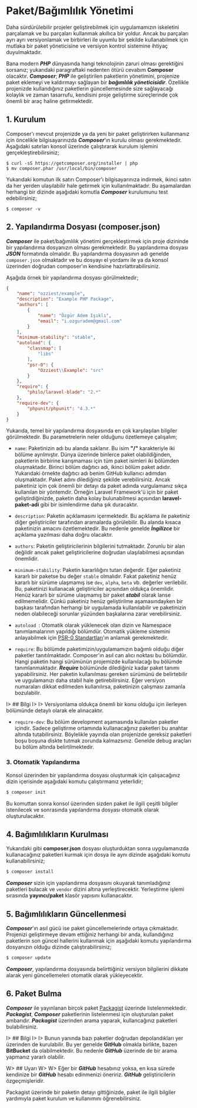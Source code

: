 # Paket/Bağımlılık Yönetimi

Daha sürdürülebilir projeler geliştirebilmek için uygulamamızın iskeletini parçalamak ve bu parçaları kullanmak akıllıca bir yoldur. Ancak bu parçaları ayrı ayrı versiyonlamak ve birbirleri ile uyumlu bir şekilde kullanabilmek için mutlaka bir paket yöneticisine ve versiyon kontrol sistemine ihtiyaç duyulmaktadır.

Bana modern ***PHP*** dünyasında hangi teknolojinin zaruri olması gerektiğini sorsanız; yukarıdaki paragraftaki nedenten ötürü cevabım **Composer** olacaktır. ***Composer***; ***PHP*** ile geliştirilen paketlerin yönetimini, projenize paket eklemeyi ve kaldırmayı sağlayan bir ***bağımlılık yöneticisidir***. Özellikle projenizde kullandığınız paketlerin güncellemesinde size sağlayacağı kolaylık ve zaman tasarrufu, kendisini proje geliştirme süreçlerinde çok önemli bir araç haline getirmektedir.

## 1. Kurulum

Composer'ı mevcut projenizde ya da yeni bir paket geliştirirken kullanmanız için öncelikle bilgisayarınızda ***Composer***'ın kurulu olması gerekmektedir. Aşağıdaki satırları konsol üzerinde çalıştırarak kurulum işlemini gerçekleştirebilirsiniz;

```
$ curl -sS https://getcomposer.org/installer | php
$ mv composer.phar /usr/local/bin/composer
```

Yukarıdaki komutun ilk satırı Composer'ı bilgisayarınıza indirmek, ikinci satırı da her yerden ulaşılabilir hale getirmek için kullanılmaktadır. Bu aşamalardan herhangi bir dizinde aşağıdaki komutla ***Composer*** kurulumunu test edebilirsiniz;

```
$ composer -v
```

## 2. Yapılandırma Dosyası (composer.json)

***Composer*** ile paket/bağımlılık  yönetimi gerçekleştirmek için proje dizininde bir yapılandırma dosyanızın olması gerekmektedir. Bu yapılandırma dosyası ***JSON*** formatında olmalıdır. Bu yapılandırma dosyasının adı genelde `composer.json` olmaktadır ve bu dosyayı  el yordamı ile ya da konsol üzerinden doğrudan composer'ın kendisine hazırlattırabilirsiniz. 

Aşağıda örnek bir yapılandırma dosyası görülmektedir;

```json
{
    "name": "ozziest/example",
    "description": "Example PHP Package",
    "authors": [
        {
            "name": "Özgür Adem Işıklı",
            "email": "i.ozguradem@gmail.com"
        }
    ],
    "minimum-stability": "stable",
    "autoload": {
        "classmap": [
            "libs"
        ],
        "psr-0": {
            "Ozziest\\Example": "src"
        }
    },    
    "require": {
        "philo/laravel-blade": "2.*"
    },
    "require-dev": {
        "phpunit/phpunit": "4.3.*"
    }    
}
```
Yukarıda, temel bir yapılandırma dosyasında en çok karşılaşılan bilgiler görülmektedir. Bu parametrelerin neler olduğunu özetlemeye çalışalım;

* `name`: Paketinizin adı bu alanda saklanır. Bu isim **"/"** karakteriyle iki bölüme ayrılmıştır. Dünya üzerinde binlerce paket olabildiğinden, paketlerin birbirine karışmaması için tüm paket isimleri iki bölümden oluşmaktadır. Birinci bölüm dağıtıcı adı, ikinci bölüm paket adıdır. Yukarıdaki örnekte dağıtıcı adı benim GitHub kullanıcı adımdan oluşmaktadır. Paket adını dilediğiniz şekilde verebilirsiniz. Ancak paketiniz için çok önemli bir detayı da paket adında vurgulamanız sıkça kullanılan bir yöntemdir. Örneğin Laravel Framework'ü için bir paket geliştirdiğinizde, paketin daha kolay bulunabilmesi açısından **laravel-paket-adi** gibi bir isimlendirme daha şık duracaktır. 

* `description`: Paketin açıklamasını içermektedir. Bu açıklama ile paketiniz diğer geliştiriciler tarafından aramalarda görülebilir. Bu alanda kısaca paketinizin amacını özetlemektedir. Bu nedenle genelde ***İngilizce*** bir açıklama yazılması daha doğru olacaktır.  

* `authors`: Paketin geliştiricilerinin bilgilerini tutmaktadır. Zorunlu bir alan değildir ancak paket geliştiricilerine doğrudan ulaşılabilmesi açısından önemlidir. 

* `minimum-stability`: Paketin kararlılığını tutan değerdir. Eğer paketiniz kararlı bir paketse bu değer `stable` olmalıdır. Fakat paketiniz henüz kararlı bir sürüme ulaşmamış ise `dev`, `alpha`, `beta` vb. değerler verilebilir. Bu, paketinizi kullanacak geliştiriciler açısından oldukça önemlidir. Henüz kararlı bir sürüme ulaşmamış bir paket ***stabil*** olarak lanse edilmemelidir. Çünkü paketiniz henüz geliştirilme aşamasındayken bir başkası tarafından herhangi bir uygulamada kullanılabilir ve paketinizin neden olabileceği sorunlar yüzünden başkalarına zarar verebilirsiniz. 

* `autoload `: Otomatik olarak yüklenecek olan dizin ve Namespace tanımlamalarının yapıldığı bölümdür. Otomatik yükleme sistemini anlayabilmek için [PSR-0 Standartları](http://www.php-fig.org/psr/psr-0)'ın anlamak gerekmektedir.

* `require`: Bu bölümde paketimizin/uygulamamızın bağımlı olduğu diğer paketler tanıtılmaktadır. Composer'ın asıl can alıcı noktası bu bölümdür. Hangi paketin hangi sürümünün projemizde kullanılacağı bu bölümde tanımlanmaktadır. ***Require*** bölümünde dilediğiniz kadar paket tanımı yapabilirsiniz. Her paketin kullanılması gereken sürümünü de belirtebilir ve uygulamanızı daha stabil hale getirebilirsiniz. Eğer versiyon numaraları dikkat edilmeden kullanılırsa, paketinizin çalışması zamanla bozulabilir. 

I> ## Bilgi
I> 
I> Versiyonlama oldukça önemli bir konu olduğu için ilerleyen bölümünde detaylı olarak ele alınacaktır.

* `require-dev`: Bu bölüm development aşamasında kullanılan paketler içindir. Sadece geliştirme ortamında kullanacağınız paketleri bu anahtar altında tutabilirsiniz. Böylelikle yayında olan projenizde gereksiz paketleri boşu boşuna diskte tutmak zorunda kalmazsınız. Genelde debug araçları bu bölüm altında belirtilmektedir. 

### 3. Otomatik Yapılandırma

Konsol üzerinden bir yapılandırma dosyası oluşturmak için çalışacağınız dizin içerisinde aşağıdaki komutu çalıştırmanız yeterlidir;

```bash
$ composer init 
```

Bu komuttan sonra konsol üzerinden sizden paket ile ilgili çeşitli bilgiler istenilecek ve sonrasında yapılandırma dosyası otomatik olarak oluşturulacaktır.

## 4. Bağımlılıkların Kurulması

Yukarıdaki gibi **composer.json** dosyası oluşturduktan sonra uygulamanızda kullanacağınız paketleri kurmak için dosya ile aynı dizinde aşağıdaki komutu kullanabilirsiniz;

```bash
$ composer install
```

***Composer*** sizin için yapılandırma dosyasını okuyarak tanımladığınız paketleri bulacak ve `vendor` dizini altına yerleştirecektir. Yerleştirme işlemi sırasında **yayıncı/paket** klasör yapısını kullanacaktır. 

## 5. Bağımlılıkların Güncellenmesi 

***Composer***'ın asıl gücü ise paket güncellemelerinde ortaya çıkmaktadır. Projenizi geliştirmeye devam ettiğiniz herhangi bir anda, kullandığınız paketlerin son güncel hallerini kullanmak için aşağıdaki komutu yapılandırma dosyanızın olduğu dizinde çalıştırabilirsiniz; 

```bash
$ composer update
```

***Composer***, yapılandırma dosyasında belirttiğiniz versiyon bilgilerini dikkate alarak yeni güncellemeleri otomatik olarak yükleyecektir. 

## 6. Paket Bulma

***Composer*** ile yayınlanan birçok paket  [Packagist](https://packagist.org) üzerinde listelenmektedir. ***Packagist***, ***Composer*** paketlerinin listelenmesi için oluşturulan  paket ambarıdır. ***Packagist*** üzerinden arama yaparak, kullancağınız paketleri bulabilirsiniz.

I> ## Bilgi
I> 
I> Bunun yanında bazı paketler doğrudan depolandıkları yer üzerinden de kurulabilir. Bu yer genelde **GitHub** olmakla birlikte, bazen **BitBucket** da olabilmektedir. Bu nedenle ***GitHub*** üzerinde de bir arama yapmanız yararlı olabilir. 

W> ## Uyarı
W>
W> Eğer bir ***GitHub*** hesabınız yoksa, en kısa sürede kendinize bir ***GitHub*** hesabı edinmenizi öneririz. ***GitHub*** geliştiricilerin özgeçmişleridir.

Packagist üzerinde bir paketin detayı gittiğinizde, paket ile ilgili bilgiler yardımıyla paket kurulum ve kullanımını öğrenebilirsiniz.


